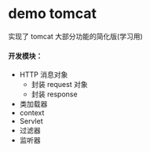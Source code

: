 # demo tomcat
实现了 tomcat 大部分功能的简化版(学习用)

#### 开发模块：
* HTTP 消息对象
    * 封装 request 对象
    * 封装 response
* 类加载器 
* context
* Servlet
* 过滤器
* 监听器
